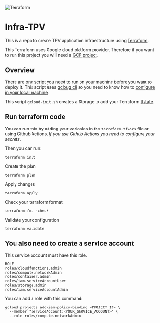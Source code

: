 ![Terraform](https://github.com/kevinccbsg/infra-tpv/workflows/Terraform/badge.svg)

# Infra-TPV

This is a repo to create TPV application infraestructure using [Terraform](https://www.terraform.io/).

This Terraform uses Google cloud platform provider. Therefore if you want to run this project you will need a [GCP project](https://cloud.google.com/resource-manager/docs/creating-managing-projects).

## Overview

There are one script you need to run on your machine before you want to deploy it. This script uses [gcloug cli](https://www.google.com/search?q=gcloud+cli&oq=gcloud+cli&aqs=chrome.0.69i59j0j69i59j0l4j69i60.1718j0j4&sourceid=chrome&ie=UTF-8) so you need to know how to [configure in your local machine](https://cloud.google.com/sdk/docs/how-to).

This script `gcloud-init.sh` creates a Storage to add your Terraform [tfstate](https://www.terraform.io/docs/state/index.html).

## Run terraform code

You can run this by adding your variables in the `terraform.tfvars` file or using Github Actions. *If you use Github Actions you need to configure your secrets*.

Then you can run:

```
terraform init
```

Create the plan

```
terraform plan
```

Apply changes

```
terraform apply
```

Check your terraform format

```
terraform fmt -check
```

Validate your configuration

```
terraform validate
```

## You also need to create a service account

This service account must have this role.

```
ROLE
roles/cloudfunctions.admin
roles/compute.networkAdmin
roles/container.admin
roles/iam.serviceAccountUser
roles/storage.admin
roles/iam.serviceAccountAdmin
```

You can add a role with this command:

```
gcloud projects add-iam-policy-binding <PROJECT_ID> \
  --member "serviceAccount:<YOUR_SERVICE_ACCOUNT>" \
  --role roles/compute.networkAdmin
```
